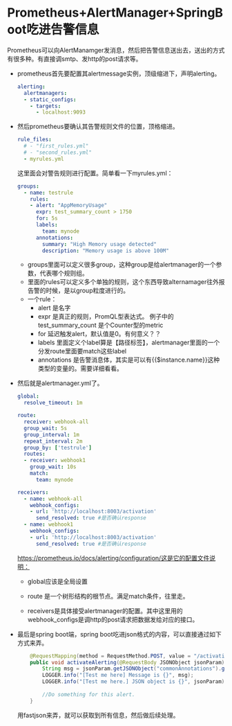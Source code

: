 # Prometheus+AlertManager+SpringBoot吃进告警信息


Prometheus可以向AlertManamger发消息，然后把告警信息送出去，送出的方式有很多种。有直接调smtp、发http的post请求等。

* prometheus首先要配置其alertmessage实例，顶级缩进下，声明alerting。

  ```yaml
  alerting:
    alertmanagers:
    - static_configs:
      - targets:
        - localhost:9093
  ```

* 然后prometheus要确认其告警规则文件的位置，顶格缩进。

  ```yaml
  rule_files:
    # - "first_rules.yml"
    # - "second_rules.yml"
    - myrules.yml
  ```
  这里面会对警告规则进行配置。简单看一下myrules.yml：

  ```yaml
  groups:
    - name: testrule
      rules:
      - alert: "AppMemoryUsage"
        expr: test_summary_count > 1750
        for: 5s
        labels:
          team: mynode
        annotations:
          summary: "High Memory usage detected"
          description: "Memory usage is above 100M"
  ```

  * groups里面可以定义很多group，这种group是给alertmanager的一个参数，代表哪个规则组。
  * 里面的rules可以定义多个单独的规则，这个东西导致alternamager往外报告警的时候，是以group粒度进行的。
  * 一个rule：
    * alert 是名字
    * expr 是真正的规则，PromQL型表达式。 例子中的test_summary_count 是个Counter型的metric
    * for  延迟触发alert，默认值是0。有何意义？？
    * labels 里面定义个label算是【路径标签】，alertmanager里面的一个分发route里面要match这些label
    * annotations 是告警消息体，其实是可以有{{$instance.name}}这种类型的变量的。需要详细看看。

* 然后就是alertmanager.yml了。

  ```yaml
  global:
    resolve_timeout: 1m
  
  route:
    receiver: webhook-all
    group_wait: 5s
    group_interval: 1m
    repeat_interval: 2m
    group_by: ['testrule']
    routes:
    - receiver: webhook1
      group_wait: 10s
      match:
        team: mynode
  
  receivers:
    - name: webhook-all
      webhook_configs:
      - url: 'http://localhost:8003/activation'
        send_resolved: true #是否确认response
    - name: webhook1
      webhook_configs:
      - url: 'http://localhost:8003/activation'
        send_resolved: true #是否确认response
  ```

  https://prometheus.io/docs/alerting/configuration/这是它的配置文件说明：

  * global应该是全局设置

  * route 是一个树形结构的根节点。满足match条件，往里走。

  * receivers是具体接受alertmanager的配置。其中这里用的webhook_configs是调http的post请求把数据发给对应的接口。

* 最后是spring boot端，spring boot吃进json格式的内容，可以直接通过如下方式来弄。

  ```java
      @RequestMapping(method = RequestMethod.POST, value = "/activation")
      public void activateAlerting(@RequestBody JSONObject jsonParam) {
          String msg = jsonParam.getJSONObject("commonAnnotations").getString("description");
          LOGGER.info("[Test me here] Message is {}", msg);
          LOGGER.info("[Test me here.] JSON object is {}", jsonParam);
  		
          //Do something for this alert.
      }
  ```

  用fastjson来弄，就可以获取到所有信息，然后做后续处理。
